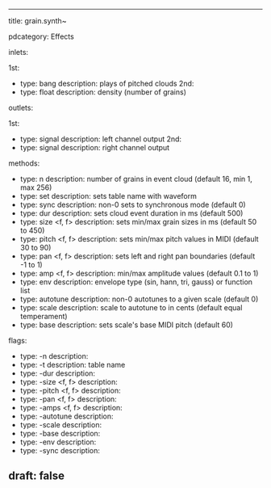 --- 


title: grain.synth~

pdcategory: Effects

inlets:

  1st:
  - type: bang
    description: plays <dur> of pitched clouds
  2nd:
  - type: float
    description: density (number of grains)

outlets:

  1st:
  - type: signal
    description: left channel output
  2nd:
  - type: signal
    description: right channel output



methods:
  - type: n <float>
    description: number of grains in event cloud (default 16, min 1, max 256)
  - type: set <symbol>
    description: sets table name with waveform
  - type: sync <f>
    description: non-0 sets to synchronous mode (default 0)
  - type: dur <f>
    description: sets cloud event duration in ms (default 500)
  - type: size <f, f>
    description: sets min/max grain sizes in ms (default 50 to 450)
  - type: pitch <f, f>
    description: sets min/max pitch values in MIDI (default 30 to 90)
  - type: pan <f, f>
    description: sets left and right pan boundaries (default -1 to 1)
  - type: amp <f, f>
    description: min/max amplitude values (default 0.1 to 1)
  - type: env <any>
    description: envelope type (sin, hann, tri, gauss) or function list
  - type: autotune <f>
    description: non-0 autotunes to a given scale (default 0)
  - type: scale <list>
    description: scale to autotune to in cents (default equal temperament)
  - type: base <f>
    description: sets scale's base MIDI pitch (default 60)

flags:
  - type: -n <float>
    description: 
  - type: -t <symbol>
    description: table name
  - type: -dur <f>
    description: 
  - type: -size <f, f>
    description: 
  - type: -pitch <f, f>
    description: 
  - type: -pan <f, f>
    description: 
  - type: -amps <f, f>
    description: 
  - type: -autotune <f>
    description: 
  - type: -scale <list>
    description: 
  - type: -base <f>
    description: 
  - type: -env <any>
    description: 
  - type: -sync
    description: 

draft: false
---